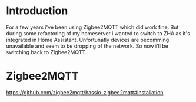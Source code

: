 # Introduction
For a few years i've been using Zigbee2MQTT which did work fine. But during some refactoring of my homeserver i wanted to switch to ZHA as it's integrated in Home Assistant.
Unfortunatly devices are becomming unavailable and seem to be dropping of the network. So now i'll be switching back to Zigbee2MQTT.

# Zigbee2MQTT

https://github.com/zigbee2mqtt/hassio-zigbee2mqtt#installation
